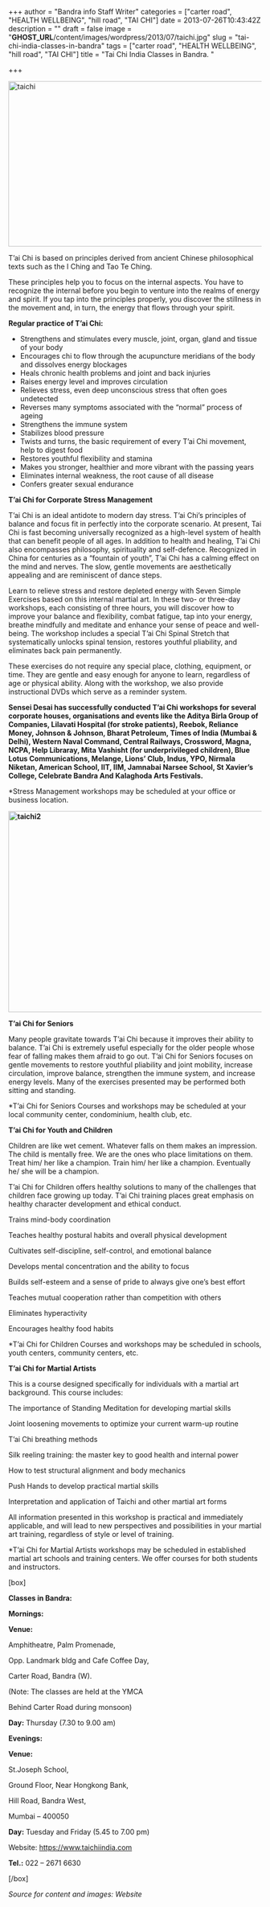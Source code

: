+++
author = "Bandra info Staff Writer"
categories = ["carter road", "HEALTH WELLBEING", "hill road", "TAI CHI"]
date = 2013-07-26T10:43:42Z
description = ""
draft = false
image = "__GHOST_URL__/content/images/wordpress/2013/07/taichi.jpg"
slug = "tai-chi-india-classes-in-bandra"
tags = ["carter road", "HEALTH WELLBEING", "hill road", "TAI CHI"]
title = "Tai Chi India Classes in Bandra. "

+++


<p><a href="https://i0.wp.com/bandra.info/wp-content/uploads/2013/07/taichi.jpg?ssl=1"><img loading="lazy" class="size-full wp-image-3524 aligncenter" alt="taichi" src="https://i0.wp.com/bandra.info/wp-content/uploads/2013/07/taichi.jpg?resize=600%2C329&#038;ssl=1" width="600" height="329" srcset="https://i0.wp.com/bandra.info/wp-content/uploads/2013/07/taichi.jpg?w=600&amp;ssl=1 600w, https://i0.wp.com/bandra.info/wp-content/uploads/2013/07/taichi.jpg?resize=300%2C164&amp;ssl=1 300w" sizes="(max-width: 600px) 100vw, 600px" data-recalc-dims="1" /></a></p>
<p>T&#8217;ai Chi is based on principles derived from ancient Chinese philosophical texts such as the I Ching and Tao Te Ching.</p>
<p>These principles help you to focus on the internal aspects. You have to recognize the internal before you begin to venture into the realms of energy and spirit. If you tap into the principles properly, you discover the stillness in the movement and, in turn, the energy that flows through your spirit.</p>
<p><b>Regular practice of T&#8217;ai Chi:        </b></p>
<ul>
<li>Strengthens and stimulates every muscle, joint, organ, gland and tissue of your body</li>
<li>Encourages chi to flow through the acupuncture meridians of the body and dissolves energy blockages</li>
<li>Heals chronic health problems and joint and back injuries</li>
<li>Raises energy level and improves circulation</li>
<li>Relieves stress, even deep unconscious stress that often goes undetected</li>
<li>Reverses many symptoms associated with the &#8220;normal&#8221; process of ageing</li>
<li>Strengthens the immune system</li>
<li>Stabilizes blood pressure</li>
<li>Twists and turns, the basic requirement of every T&#8217;ai Chi movement, help to digest food</li>
<li>Restores youthful flexibility and stamina</li>
<li>Makes you stronger, healthier and more vibrant with the passing years</li>
<li>Eliminates internal weakness, the root cause of all disease</li>
<li>Confers greater sexual endurance</li>
</ul>
<p><b>T&#8217;ai Chi for Corporate Stress Management </b></p>
<p>T’ai Chi is an ideal antidote to modern day stress. T&#8217;ai Chi&#8217;s principles of balance and focus fit in perfectly into the corporate scenario. At present, Tai Chi is fast becoming universally recognized as a high-level system of health that can benefit people of all ages. In addition to health and healing, T’ai Chi also encompasses philosophy, spirituality and self-defence. Recognized in China for centuries as a “fountain of youth”, T’ai Chi has a calming effect on the mind and nerves. The slow, gentle movements are aesthetically appealing and are reminiscent of dance steps.</p>
<p>Learn to relieve stress and restore depleted energy with Seven Simple Exercises based on this internal martial art. In these two- or three-day workshops, each consisting of three hours, you will discover how to improve your balance and flexibility, combat fatigue, tap into your energy, breathe mindfully and meditate and enhance your sense of peace and well-being. The workshop includes a special T&#8217;ai Chi Spinal Stretch that systematically unlocks spinal tension, restores youthful pliability, and eliminates back pain permanently.</p>
<p>These exercises do not require any special place, clothing, equipment, or time. They are gentle and easy enough for anyone to learn, regardless of age or physical ability. Along with the workshop, we also provide instructional DVDs which serve as a reminder system.</p>
<p><b>Sensei Desai has successfully conducted T&#8217;ai Chi workshops for several corporate houses, organisations and events like the Aditya Birla Group of Companies, Lilavati Hospital (for stroke patients), Reebok, Reliance Money, Johnson &amp; Johnson, Bharat Petroleum, Times of India (Mumbai &amp; Delhi), Western Naval Command, Central Railways, Crossword, Magna, NCPA, Help Libraray, Mita Vashisht (for underprivileged children), Blue Lotus Communications, Melange, Lions&#8217; Club, Indus, YPO, Nirmala Niketan, American School, IIT, IIM, Jamnabai Narsee School, St Xavier&#8217;s College, Celebrate Bandra And Kalaghoda Arts Festivals.</b></p>
<p>*Stress Management workshops may be scheduled at your office or business location.</p>
<p><b><a href="https://i1.wp.com/bandra.info/wp-content/uploads/2013/07/taichi2.jpg?ssl=1"><img loading="lazy" class="size-full wp-image-3523 aligncenter" alt="taichi2" src="https://i1.wp.com/bandra.info/wp-content/uploads/2013/07/taichi2.jpg?resize=600%2C400&#038;ssl=1" width="600" height="400" srcset="https://i1.wp.com/bandra.info/wp-content/uploads/2013/07/taichi2.jpg?w=600&amp;ssl=1 600w, https://i1.wp.com/bandra.info/wp-content/uploads/2013/07/taichi2.jpg?resize=300%2C200&amp;ssl=1 300w" sizes="(max-width: 600px) 100vw, 600px" data-recalc-dims="1" /></a></b></p>
<p><b>T&#8217;ai Chi for Seniors</b></p>
<p>Many people gravitate towards T&#8217;ai Chi because it improves their ability to balance. T&#8217;ai Chi is extremely useful especially for the older people whose fear of falling makes them afraid to go out. T&#8217;ai Chi for Seniors focuses on gentle movements to restore youthful pliability and joint mobility, increase circulation, improve balance, strengthen the immune system, and increase energy levels. Many of the exercises presented may be performed both sitting and standing.</p>
<p>*T&#8217;ai Chi for Seniors Courses and workshops may be scheduled at your local community center, condominium, health club, etc.</p>
<p><b>T&#8217;ai Chi for Youth and Children</b></p>
<p>Children are like wet cement. Whatever falls on them makes an impression. The child is mentally free. We are the ones who place limitations on them. Treat him/ her like a champion. Train him/ her like a champion. Eventually he/ she will be a champion.</p>
<p>T&#8217;ai Chi for Children offers healthy solutions to many of the challenges that children face growing up today. T&#8217;ai Chi training places great emphasis on healthy character development and ethical conduct.</p>
<p>Trains mind-body coordination</p>
<p>Teaches healthy postural habits and overall physical development</p>
<p>Cultivates self-discipline, self-control, and emotional balance</p>
<p>Develops mental concentration and the ability to focus</p>
<p>Builds self-esteem and a sense of pride to always give one&#8217;s best effort</p>
<p>Teaches mutual cooperation rather than competition with others</p>
<p>Eliminates hyperactivity</p>
<p>Encourages healthy food habits</p>
<p>*T&#8217;ai Chi for Children Courses and workshops may be scheduled in schools, youth centers, community centers, etc.</p>
<p><b>T&#8217;ai Chi for Martial Artists</b></p>
<p>This is a course designed specifically for individuals with a martial art background. This course includes:</p>
<p>The importance of Standing Meditation for developing martial skills</p>
<p>Joint loosening movements to optimize your current warm-up routine</p>
<p>T&#8217;ai Chi breathing methods</p>
<p>Silk reeling training: the master key to good health and internal power</p>
<p>How to test structural alignment and body mechanics</p>
<p>Push Hands to develop practical martial skills</p>
<p>Interpretation and application of Taichi and other martial art forms</p>
<p>All information presented in this workshop is practical and immediately applicable, and will lead to new perspectives and possibilities in your martial art training, regardless of style or level of training.</p>
<p>*T&#8217;ai Chi for Martial Artists workshops may be scheduled in established martial art schools and training centers. We offer courses for both students and instructors.</p>
<p>[box]</p>
<p><b>Classes in Bandra:</b></p>
<p><b>Mornings:</b></p>
<p><b>Venue: </b></p>
<p>Amphitheatre, Palm Promenade,</p>
<p>Opp. Landmark bldg and Cafe Coffee Day,</p>
<p>Carter Road, Bandra (W).</p>
<p>(Note: The classes are held at the YMCA</p>
<p>Behind Carter Road during monsoon)</p>
<p><b>Day:</b> Thursday (7.30 to 9.00 am)</p>
<p><b>Evenings:</b></p>
<p><b>Venue: </b></p>
<p>St.Joseph School,</p>
<p>Ground Floor, Near Hongkong Bank,</p>
<p>Hill Road, Bandra West,</p>
<p>Mumbai &#8211; 400050</p>
<p><b>Day:</b> Tuesday and Friday (5.45 to 7.00 pm)</p>
<p>Website: <a href="https://www.taichiindia.com">https://www.taichiindia.com</a></p>
<p><strong>Tel.:</strong> 022 &#8211; 2671 6630</p>
<p>[/box]</p>
<p><em>Source for content and images: Website</em></p>



